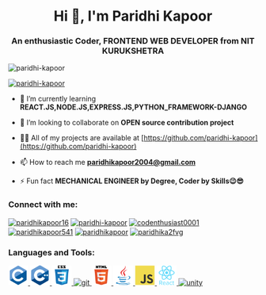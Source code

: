 <h1 align="center">Hi 👋, I'm Paridhi Kapoor</h1>
<h3 align="center">An enthusiastic Coder, FRONTEND WEB DEVELOPER from NIT KURUKSHETRA</h3>

<p align="left"> <img src="https://komarev.com/ghpvc/?username=paridhi-kapoor&label=Profile%20views&color=0e75b6&style=flat" alt="paridhi-kapoor" /> </p>

<p align="left"> <a href="https://github.com/ryo-ma/github-profile-trophy"><img src="https://github-profile-trophy.vercel.app/?username=paridhi-kapoor" alt="paridhi-kapoor" /></a> </p>

- 🌱 I’m currently learning **REACT.JS,NODE.JS,EXPRESS.JS,PYTHON_FRAMEWORK-DJANGO**

- 👯 I’m looking to collaborate on **OPEN source contribution project**

- 👨‍💻 All of my projects are available at [https://github.com/paridhi-kapoor](https://github.com/paridhi-kapoor)

- 📫 How to reach me **paridhikapoor2004@gmail.com**

- ⚡ Fun fact **MECHANICAL ENGINEER by Degree, Coder by Skills😉😎**

<h3 align="left">Connect with me:</h3>
<p align="left">
<a href="https://twitter.com/paridhikapoor16" target="blank"><img align="center" src="https://raw.githubusercontent.com/rahuldkjain/github-profile-readme-generator/master/src/images/icons/Social/twitter.svg" alt="paridhikapoor16" height="30" width="40" /></a>
<a href="https://linkedin.com/in/paridhi-kapoor" target="blank"><img align="center" src="https://raw.githubusercontent.com/rahuldkjain/github-profile-readme-generator/master/src/images/icons/Social/linked-in-alt.svg" alt="paridhi-kapoor" height="30" width="40" /></a>
<a href="https://www.youtube.com/@Codenthusiast0001" target="blank"><img align="center" src="https://raw.githubusercontent.com/rahuldkjain/github-profile-readme-generator/master/src/images/icons/Social/youtube.svg" alt="codenthusiast0001" height="30" width="40" /></a>
<a href="https://www.hackerrank.com/paridhikapoor541" target="blank"><img align="center" src="https://raw.githubusercontent.com/rahuldkjain/github-profile-readme-generator/master/src/images/icons/Social/hackerrank.svg" alt="paridhikapoor541" height="30" width="40" /></a>
<a href="https://www.leetcode.com/paridhikapoor" target="blank"><img align="center" src="https://raw.githubusercontent.com/rahuldkjain/github-profile-readme-generator/master/src/images/icons/Social/leet-code.svg" alt="paridhikapoor" height="30" width="40" /></a>
<a href="https://auth.geeksforgeeks.org/user/paridhika2fvg" target="blank"><img align="center" src="https://raw.githubusercontent.com/rahuldkjain/github-profile-readme-generator/master/src/images/icons/Social/geeks-for-geeks.svg" alt="paridhika2fvg" height="30" width="40" /></a>
</p>

<h3 align="left">Languages and Tools:</h3>
<p align="left"> <a href="https://www.cprogramming.com/" target="_blank" rel="noreferrer"> <img src="https://raw.githubusercontent.com/devicons/devicon/master/icons/c/c-original.svg" alt="c" width="40" height="40"/> </a> <a href="https://www.w3schools.com/cpp/" target="_blank" rel="noreferrer"> <img src="https://raw.githubusercontent.com/devicons/devicon/master/icons/cplusplus/cplusplus-original.svg" alt="cplusplus" width="40" height="40"/> </a> <a href="https://www.w3schools.com/css/" target="_blank" rel="noreferrer"> <img src="https://raw.githubusercontent.com/devicons/devicon/master/icons/css3/css3-original-wordmark.svg" alt="css3" width="40" height="40"/> </a> <a href="https://git-scm.com/" target="_blank" rel="noreferrer"> <img src="https://www.vectorlogo.zone/logos/git-scm/git-scm-icon.svg" alt="git" width="40" height="40"/> </a> <a href="https://www.w3.org/html/" target="_blank" rel="noreferrer"> <img src="https://raw.githubusercontent.com/devicons/devicon/master/icons/html5/html5-original-wordmark.svg" alt="html5" width="40" height="40"/> </a> <a href="https://www.java.com" target="_blank" rel="noreferrer"> <img src="https://raw.githubusercontent.com/devicons/devicon/master/icons/java/java-original.svg" alt="java" width="40" height="40"/> </a> <a href="https://developer.mozilla.org/en-US/docs/Web/JavaScript" target="_blank" rel="noreferrer"> <img src="https://raw.githubusercontent.com/devicons/devicon/master/icons/javascript/javascript-original.svg" alt="javascript" width="40" height="40"/> </a> <a href="https://reactjs.org/" target="_blank" rel="noreferrer"> <img src="https://raw.githubusercontent.com/devicons/devicon/master/icons/react/react-original-wordmark.svg" alt="react" width="40" height="40"/> </a> <a href="https://unity.com/" target="_blank" rel="noreferrer"> <img src="https://www.vectorlogo.zone/logos/unity3d/unity3d-icon.svg" alt="unity" width="40" height="40"/> </a> </p>
